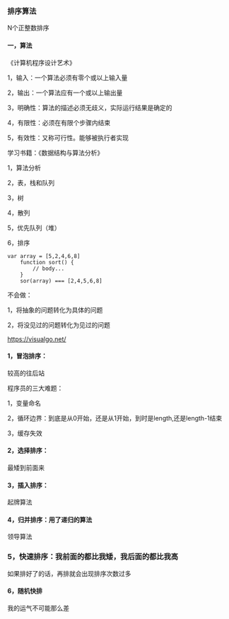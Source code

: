 ### 排序算法
N个正整数排序

#### 一，算法
《计算机程序设计艺术》

1，输入：一个算法必须有零个或以上输入量

2，输出：一个算法应有一个或以上输出量

3，明确性：算法的描述必须无歧义，实际运行结果是确定的

4，有限性：必须在有限个步骤内结束

5，有效性：又称可行性。能够被执行者实现

学习书籍：《数据结构与算法分析》

1，算法分析

2，表，栈和队列

3，树

4，散列

5，优先队列（堆）

6，排序
```
var array = [5,2,4,6,8]
	function sort() {
		// body...
	}
	sor(array) === [2,4,5,6,8]
```

不会做：

1，将抽象的问题转化为具体的问题

2，将没见过的问题转化为见过的问题


https://visualgo.net/


#### 1，冒泡排序：
较高的往后站

程序员的三大难题：

1，变量命名

2，循环边界：到底是从0开始，还是从1开始，到时是length,还是length-1结束

3，缓存失效


#### 2，选择排序：
最矮到前面来

#### 3，插入排序：
起牌算法

#### 4，归并排序：用了递归的算法
领导算法

### 5，快速排序：我前面的都比我矮，我后面的都比我高
如果排好了的话，再排就会出现排序次数过多

#### 6，随机快排
我的运气不可能那么差

